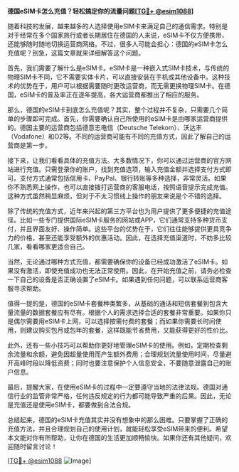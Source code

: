 **德国eSIM卡怎么充值？轻松搞定你的流量问题[[TG💪+ @esim1088](https://t.me/s/esim1088)]**

随着科技的发展，越来越多的人选择使用eSIM卡来满足自己的通信需求。特别是对于经常在多个国家旅行或者长期居住在德国的人来说，eSIM卡不仅方便携带，还能够随时随地切换运营商网络。不过，很多人可能会担心：德国的eSIM卡怎么充值呢？别急，这篇文章就来详细解答这个问题。

首先，我们需要了解什么是eSIM卡。eSIM卡是一种嵌入式SIM卡技术，与传统的物理SIM卡不同，它不需要实体卡片，可以直接安装在手机或其他设备中。这种技术的优势在于，用户可以根据需要随时更改运营商，而无需更换物理SIM卡。在德国，eSIM卡的普及率正在逐年提高，各大运营商都推出了相应的服务。

那么，德国的eSIM卡到底怎么充值呢？其实，整个过程并不复杂，只需要几个简单的步骤即可完成。首先，你需要确认自己所使用的eSIM卡是由哪家运营商提供的。德国主要的运营商包括德意志电信（Deutsche Telekom）、沃达丰（Vodafone）和O2等。不同的运营商可能有不同的充值方式，因此了解自己的运营商是第一步。

接下来，让我们看看具体的充值方法。大多数情况下，你可以通过运营商的官方网站进行充值。只需登录你的账户，找到充值选项，输入充值金额并选择支付方式即可。支付方式通常包括信用卡、PayPal、银行转账等多种选择，非常灵活。如果你不熟悉网上操作，也可以直接拨打运营商的客服电话，按照语音提示完成充值。这种方式虽然稍显麻烦，但对于不太习惯线上操作的朋友来说是个不错的选择。

除了传统的充值方式，近年来兴起的第三方平台也为用户提供了更多便捷的充值途径。比如一些专门提供国际eSIM卡服务的网站或APP，它们通常支持多种货币支付，并且界面友好、操作简单。这些平台的优势在于，它们往往能够提供更具竞争力的价格，甚至还能享受额外的优惠活动。因此，在选择充值渠道时，不妨多比较几家，看看哪家更适合自己。

当然，无论通过哪种方式充值，都需要确保你的设备已经成功激活了eSIM卡。如果没有激活，即使充值成功也无法正常使用。因此，在开始充值之前，请务必检查一下自己的设备是否正确设置了eSIM卡。如果遇到任何问题，可以联系运营商客服寻求帮助。

值得一提的是，德国的eSIM卡套餐种类繁多，从基础的通话和短信套餐到包含大量流量的数据套餐应有尽有。根据个人的需求选择合适的套餐非常重要。如果你只是偶尔需要用eSIM卡上网，可以选择按需付费的套餐；而如果你需要长时间使用，则建议购买包月或包年的套餐，这样既能节省费用，又能获得更好的性价比。

此外，还有一些小技巧可以帮助你更好地管理eSIM卡的使用。例如，定期检查剩余流量和余额，避免因超量使用而产生额外费用；合理规划流量使用时间，尽量避开高峰时段以降低资费；同时也要注意保护个人信息安全，不要随意泄露自己的账户信息。

最后，提醒大家，在使用eSIM卡的过程中一定要遵守当地的法律法规。德国对通信行业的监管非常严格，任何违反规定的行为都可能导致严重的后果。因此，无论是充值还是使用eSIM卡，都要做到合法合规。

总结起来，德国的eSIM卡充值其实并没有想象中的那么困难。只要掌握了正确的充值方法，并且合理规划自己的使用计划，就能轻松享受eSIM带来的便利。希望本文能对你有所帮助，让你在德国的生活更加顺畅愉快。如果你还有其他疑问，欢迎随时留言讨论！

[[TG💪+ @esim1088](https://t.me/s/esim1088) ![Image](https://i.postimg.cc/4NQfJmqS/Snipaste-2025-05-13-00-14-12.png)]